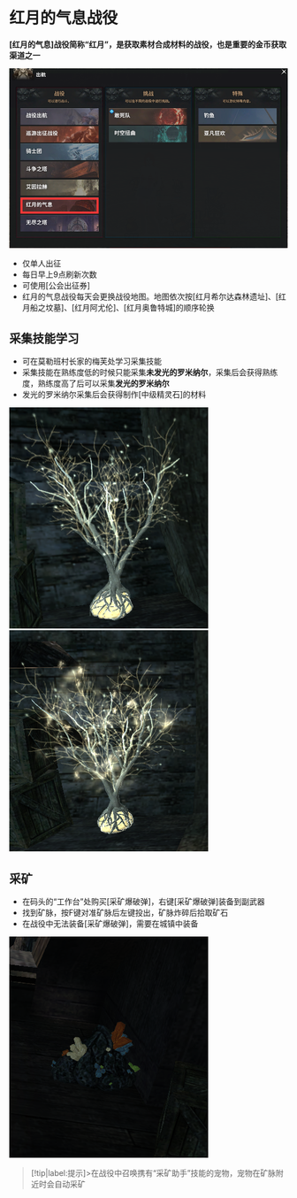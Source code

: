 # 红月的气息战役 <!-- {docsify-ignore-all} -->
**[红月的气息]战役简称“红月”，是获取素材合成材料的战役，也是重要的金币获取渠道之一**

![Alt text](image.png ':size=40%')


-   仅单人出征
-   每日早上9点刷新次数
-   可使用[公会出征券]
-   红月的气息战役每天会更换战役地图。地图依次按[红月希尔达森林遗址]、[红月船之坟墓]、[红月阿尤伦]、[红月奥鲁特城]的顺序轮换

## 采集技能学习
-   可在莫勒班村长家的梅芙处学习采集技能
-   采集技能在熟练度低的时候只能采集**未发光的罗米纳尔**，采集后会获得熟练度，熟练度高了后可以采集**发光的罗米纳尔**
-   发光的罗米纳尔采集后会获得制作[中级精灵石]的材料

![Alt text](image-1.png ':size=25%')   ![Alt text](image-2.png ':size=25%')

## 采矿
-   在码头的“工作台”处购买[采矿爆破弹]，右键[采矿爆破弹]装备到副武器
-   找到矿脉，按F键对准矿脉后左键投出，矿脉炸碎后拾取矿石
-   在战役中无法装备[采矿爆破弹]，需要在城镇中装备

![Alt text](image-3.png ':size=25%')

> [!tip|label:提示]>在战役中召唤携有“采矿助手”技能的宠物，宠物在矿脉附近时会自动采矿


